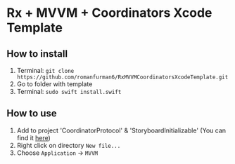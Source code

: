 # Rx + MVVM + Coordinators Xcode Template

## How to install

1. Terminal: `git clone https://github.com/romanfurman6/RxMVVMCoordinatorsXcodeTemplate.git`
2. Go to folder with template
3. Terminal: `sudo swift install.swift`

## How to use

1. Add to project 'CoordinatorProtocol' & 'StoryboardInitializable' (You can find it [here](https://github.com/romanfurman6/RxMVVMCoordinatorsXcodeTemplate/tree/master/RequiredProtocols))
2. Right click on directory `New file...`
3. Choose `Application` -> `MVVM`
